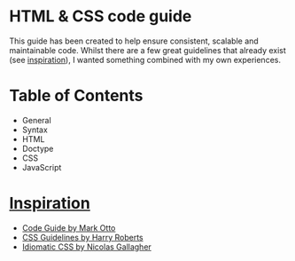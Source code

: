 # HTML & CSS code guide

This guide has been created to help ensure consistent, scalable and maintainable code. Whilst there are a few great guidelines that already exist (see [inspiration](#inspiration)), I wanted something combined with my own experiences.

# Table of Contents

- General
 - Syntax
- HTML
 - Doctype
- CSS
- JavaScript

# [Inspiration](#inspiration)

- [Code Guide by Mark Otto](http://codeguide.co)
- [CSS Guidelines by Harry Roberts](https://github.com/csswizardry/CSS-Guidelines)
- [Idiomatic CSS by Nicolas Gallagher](https://github.com/necolas/idiomatic-css)
